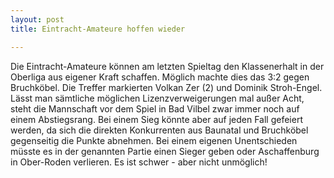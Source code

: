 ```yaml
---
layout: post
title: Eintracht-Amateure hoffen wieder

---
```


Die Eintracht-Amateure können am letzten Spieltag den Klassenerhalt in der Oberliga aus eigener Kraft schaffen. Möglich machte dies das 3:2 gegen Bruchköbel. Die Treffer markierten Volkan Zer (2) und Dominik Stroh-Engel. Lässt man sämtliche möglichen Lizenzverweigerungen mal außer Acht, steht die Mannschaft vor dem Spiel in Bad Vilbel zwar immer noch auf einem Abstiegsrang. Bei einem Sieg könnte aber auf jeden Fall gefeiert werden, da sich die direkten Konkurrenten aus Baunatal und Bruchköbel gegenseitig die Punkte abnehmen. Bei einem eigenen Unentschieden müsste es in der genannten Partie einen Sieger geben oder Aschaffenburg in Ober-Roden verlieren. Es ist schwer - aber nicht unmöglich!


